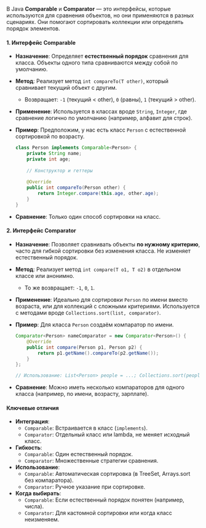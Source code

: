 В Java **Comparable** и **Comparator** — это интерфейсы, которые используются для сравнения объектов, но они применяются в разных сценариях. Они помогают сортировать коллекции или определять порядок элементов. 
#### 1. Интерфейс Comparable
- **Назначение**: Определяет **естественный порядок** сравнения для класса. Объекты одного типа сравниваются между собой по умолчанию.
- **Метод**: Реализует метод `int compareTo(T other)`, который сравнивает текущий объект с другим.
  - Возвращает: `-1` (текущий < other), `0` (равны), `1` (текущий > other).
- **Применение**: Используется в классах вроде `String`, `Integer`, где сравнение логично по умолчанию (например, алфавит для строк).
- **Пример**: Предположим, у нас есть класс `Person` с естественной сортировкой по возрасту.

  ```java
  class Person implements Comparable<Person> {
      private String name;
      private int age;
      
      // Конструктор и геттеры
      
      @Override
      public int compareTo(Person other) {
          return Integer.compare(this.age, other.age);
      }
  }
  ```
- **Сравнение**: Только один способ сортировки на класс.

#### 2. Интерфейс Comparator
- **Назначение**: Позволяет сравнивать объекты **по нужному критерию**, часто для гибкой сортировки без изменения класса. Не изменяет естественный порядок.
- **Метод**: Реализует метод `int compare(T o1, T o2)` в отдельном классе или анонимно.
  - То же возвращает: `-1`, `0`, `1`.
- **Применение**: Идеально для сортировки `Person` по имени вместо возраста, или для коллекций с сложными критериями. Используется с методами вроде `Collections.sort(list, comparator)`.
- **Пример**: Для класса `Person` создаём компаратор по имени.

  ```java
  Comparator<Person> nameComparator = new Comparator<Person>() {
      @Override
      public int compare(Person p1, Person p2) {
          return p1.getName().compareTo(p2.getName());
      }
  };
  
  // Использование: List<Person> people = ...; Collections.sort(people, nameComparator);
  ```
- **Сравнение**: Можно иметь несколько компараторов для одного класса (например, по имени, возрасту, зарплате).

#### Ключевые отличия
- **Интеграция**: 
  - `Comparable`: Встраивается в класс (`implements`).
  - `Comparator`: Отдельный класс или lambda, не меняет исходный класс.
- **Гибкость**: 
  - `Comparable`: Один естественный порядок.
  - `Comparator`: Множественные стратегии сравнения.
- **Использование**: 
  - `Comparable`: Автоматическая сортировка (в TreeSet, Arrays.sort без компаратора).
  - `Comparator`: Ручное указание при сортировке.
- **Когда выбирать**:
  - `Comparable`: Если естественный порядок понятен (например, числа).
  - `Comparator`: Для кастомной сортировки или когда класс неизменяем.
